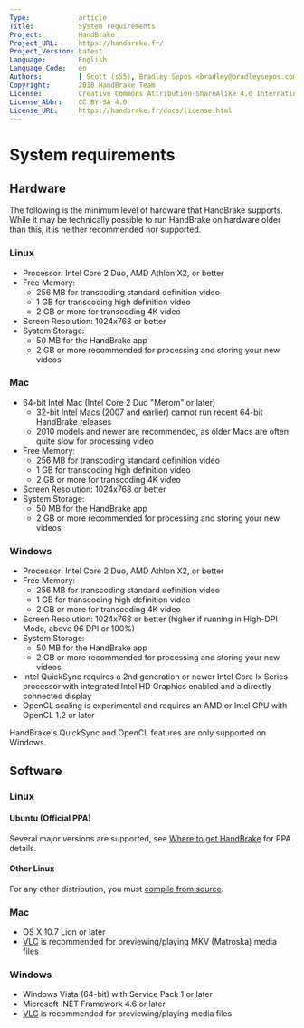 ```yaml
---
Type:            article
Title:           System requirements
Project:         HandBrake
Project_URL:     https://handbrake.fr/
Project_Version: Latest
Language:        English
Language_Code:   en
Authors:         [ Scott (s55), Bradley Sepos <bradley@bradleysepos.com> (BradleyS) ]
Copyright:       2018 HandBrake Team
License:         Creative Commons Attribution-ShareAlike 4.0 International
License_Abbr:    CC BY-SA 4.0
License_URL:     https://handbrake.fr/docs/license.html
---
```


System requirements
===================

## Hardware

The following is the minimum level of hardware that HandBrake supports. While it may be technically possible to run HandBrake on hardware older than this, it is neither recommended nor supported.

<!-- .system-lin -->

### Linux

- Processor: Intel Core 2 Duo, AMD Athlon X2, or better
- Free Memory:
  - 256 MB for transcoding standard definition video
  - 1 GB for transcoding high definition video
  - 2 GB or more for transcoding 4K video
- Screen Resolution: 1024x768 or better
- System Storage:
  - 50 MB for the HandBrake app
  - 2 GB or more recommended for processing and storing your new videos

<!-- /.system-lin -->

<!-- .system-mac -->

### Mac

- 64-bit Intel Mac (Intel Core 2 Duo "Merom" or later)
  - 32-bit Intel Macs (2007 and earlier) cannot run recent 64-bit HandBrake releases
  - 2010 models and newer are recommended, as older Macs are often quite slow for processing video
- Free Memory:
  - 256 MB for transcoding standard definition video
  - 1 GB for transcoding high definition video
  - 2 GB or more for transcoding 4K video
- Screen Resolution: 1024x768 or better
- System Storage:
  - 50 MB for the HandBrake app
  - 2 GB or more recommended for processing and storing your new videos

<!-- /.system-mac -->

<!-- .system-win -->

### Windows

- Processor: Intel Core 2 Duo, AMD Athlon X2, or better
- Free Memory:
  - 256 MB for transcoding standard definition video
  - 1 GB for transcoding high definition video
  - 2 GB or more for transcoding 4K video
- Screen Resolution: 1024x768 or better (higher if running in High-DPI Mode, above 96 DPI or 100%)
- System Storage:
  - 50 MB for the HandBrake app
  - 2 GB or more recommended for processing and storing your new videos
- Intel QuickSync requires a 2nd generation or newer Intel Core Ix Series processor with integrated Intel HD Graphics enabled and a directly connected display
- OpenCL scaling is experimental and requires an AMD or Intel GPU with OpenCL 1.2 or later

<!-- /.system-win -->

HandBrake's QuickSync and OpenCL features are only supported on Windows.

## Software

<!-- .system-lin -->

### Linux

#### Ubuntu (Official PPA)

Several major versions are supported, see [Where to get HandBrake](../get-handbrake/where-to-get-handbrake.html) for PPA details.

#### Other Linux

For any other distribution, you must [compile from source](../developer/build-linux.html). 


<!-- /.system-lin -->
<!-- .system-mac -->

### Mac

- OS X 10.7 Lion or later
- [VLC](https://www.videolan.org/vlc/) is recommended for previewing/playing MKV (Matroska) media files

<!-- /.system-mac -->
<!-- .system-win -->

### Windows

- Windows Vista (64-bit) with Service Pack 1 or later
- Microsoft .NET Framework 4.6 or later
- [VLC](https://www.videolan.org/vlc/) is recommended for previewing/playing media files

<!-- /.system-win -->
